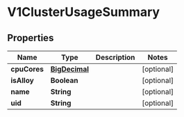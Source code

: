 # V1ClusterUsageSummary

## Properties
Name | Type | Description | Notes
------------ | ------------- | ------------- | -------------
**cpuCores** | [**BigDecimal**](BigDecimal.md) |  |  [optional]
**isAlloy** | **Boolean** |  |  [optional]
**name** | **String** |  |  [optional]
**uid** | **String** |  |  [optional]
